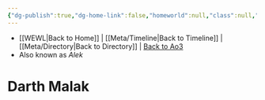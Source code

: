 ```yaml
---
{"dg-publish":true,"dg-home-link":false,"homeworld":null,"class":null,"status":null,"rank":null,"aliases":["Alek"],"tags":["character","fallenjedi sith","forcesensitive"],"permalink":"/characters/darth-malak/","dgHomeLink":false,"dgPassFrontmatter":true}
---
```


- [[WEWL\|Back to Home]] | [[Meta/Timeline\|Back to Timeline]] | [[Meta/Directory\|Back to Directory]] | [Back to Ao3](https://archiveofourown.org/works/19334440/chapters/45992584)
- Also known as *Alek*

# Darth Malak
>

